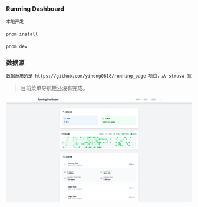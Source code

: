 ### Running Dashboard

```bash
本地开发

pnpm install

pnpm dev
```

### 数据源

```bash
数据源用的是 https://github.com/yihong0618/running_page 项目，从 strava 拉取后，通过 flask 实现的简单 api, 托管在 vercel 上。具体实现参考 https://github.com/jimicat/stravadb-api 仓库。
```

> 目前菜单导航栏还没有完成。

![running-dashboard](public\image\image.png)